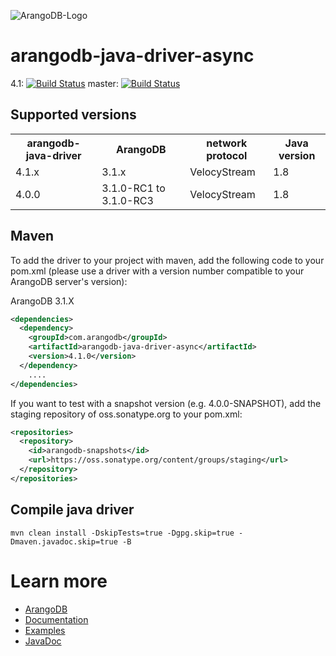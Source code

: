 
![ArangoDB-Logo](https://docs.arangodb.com/assets/arangodb_logo_2016_inverted.png)

# arangodb-java-driver-async

4.1: [![Build Status](https://secure.travis-ci.org/arangodb/arangodb-java-driver-async.svg?branch=4.1)](https://travis-ci.org/arangodb/arangodb-java-driver-async)
master: [![Build Status](https://secure.travis-ci.org/arangodb/arangodb-java-driver-async.svg?branch=master)](https://travis-ci.org/arangodb/arangodb-java-driver-async)

## Supported versions

<table>
<tr><th>arangodb-java-driver</th><th>ArangoDB</th><th>network protocol</th><th>Java version</th></tr>
<tr><td>4.1.x</td><td>3.1.x</td><td>VelocyStream</td><td>1.8</td></tr>
<tr><td>4.0.0</td><td>3.1.0-RC1 to 3.1.0-RC3</td><td>VelocyStream</td><td>1.8</td></tr>
</table>

## Maven

To add the driver to your project with maven, add the following code to your pom.xml
(please use a driver with a version number compatible to your ArangoDB server's version):

ArangoDB 3.1.X
```XML
<dependencies>
  <dependency>
    <groupId>com.arangodb</groupId>
    <artifactId>arangodb-java-driver-async</artifactId>
    <version>4.1.0</version>
  </dependency>
	....
</dependencies>
```

If you want to test with a snapshot version (e.g. 4.0.0-SNAPSHOT), add the staging repository of oss.sonatype.org to your pom.xml:

```XML
<repositories>
  <repository>
    <id>arangodb-snapshots</id>
    <url>https://oss.sonatype.org/content/groups/staging</url>
  </repository>
</repositories>
```

## Compile java driver

```
mvn clean install -DskipTests=true -Dgpg.skip=true -Dmaven.javadoc.skip=true -B
```	

# Learn more
* [ArangoDB](https://www.arangodb.com/)
* [Documentation](docs/documentation.md)
* [Examples](src/test/java/com/arangodb/example)
* [JavaDoc](http://arangodb.github.io/arangodb-java-driver-async/javadoc-4_1/index.html)
